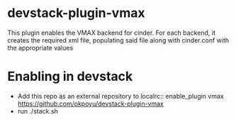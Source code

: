 # devstack-plugin-vmax
This plugin enables the VMAX backend for cinder. For each backend, it creates the required xml file, populating said file along with cinder.conf with the appropriate values

# Enabling in devstack
* Add this repo as an external repository to localrc::
  enable_plugin vmax https://github.com/okpoyu/devstack-plugin-vmax
* run ./stack.sh
